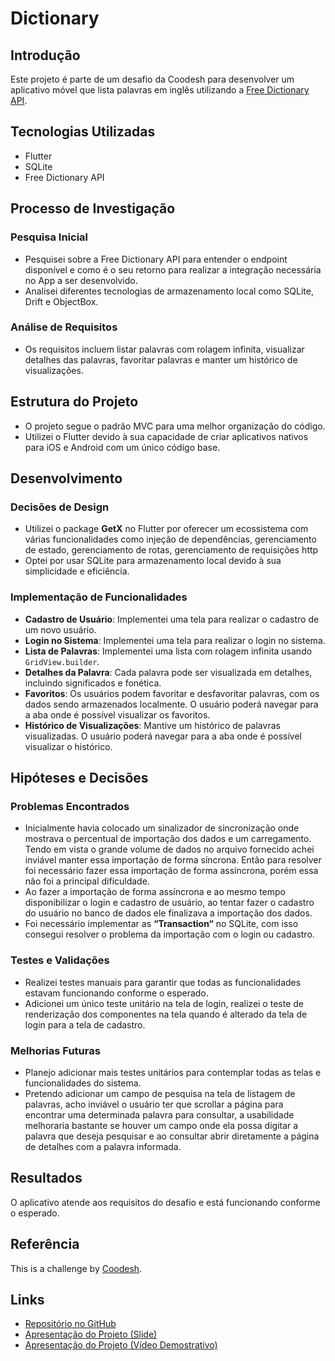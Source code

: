 # Dictionary

## Introdução
Este projeto é parte de um desafio da Coodesh para desenvolver um aplicativo móvel que lista palavras em inglês utilizando a [Free Dictionary API](https://dictionaryapi.dev/).

## Tecnologias Utilizadas
- Flutter
- SQLite
- Free Dictionary API

## Processo de Investigação
### Pesquisa Inicial
- Pesquisei sobre a Free Dictionary API para entender o endpoint disponível e como é o seu retorno para realizar a integração necessária no App a ser desenvolvido.
- Analisei diferentes tecnologias de armazenamento local como SQLite, Drift e ObjectBox.

### Análise de Requisitos
- Os requisitos incluem listar palavras com rolagem infinita, visualizar detalhes das palavras, favoritar palavras e manter um histórico de visualizações.

## Estrutura do Projeto
- O projeto segue o padrão MVC para uma melhor organização do código.
- Utilizei o Flutter devido à sua capacidade de criar aplicativos nativos para iOS e Android com um único código base.

## Desenvolvimento
### Decisões de Design
- Utilizei o package **GetX** no Flutter por oferecer um ecossistema com várias funcionalidades como injeção de dependências, gerenciamento de estado, gerenciamento de rotas, gerenciamento de requisições http
- Optei por usar SQLite para armazenamento local devido à sua simplicidade e eficiência.

### Implementação de Funcionalidades
- **Cadastro de Usuário**: Implementei uma tela para realizar o cadastro de um novo usuário.
- **Login no Sistema**: Implementei uma tela para realizar o login no sistema.
- **Lista de Palavras**: Implementei uma lista com rolagem infinita usando `GridView.builder`.
- **Detalhes da Palavra**: Cada palavra pode ser visualizada em detalhes, incluindo significados e fonética.
- **Favoritos**: Os usuários podem favoritar e desfavoritar palavras, com os dados sendo armazenados localmente. O usuário poderá navegar para a aba onde é possível visualizar os favoritos.
- **Histórico de Visualizações**: Mantive um histórico de palavras visualizadas. O usuário poderá navegar para a aba onde é possível visualizar o histórico.

## Hipóteses e Decisões
### Problemas Encontrados
- Inicialmente havia colocado um sinalizador de sincronização onde mostrava o percentual de importação dos dados e um carregamento. Tendo em vista o grande volume de dados no arquivo fornecido achei inviável manter essa importação de forma síncrona. Então para resolver foi necessário fazer essa importação de forma assíncrona, porém essa não foi a principal dificuldade.
- Ao fazer a importação de forma assíncrona e ao mesmo tempo disponibilizar o login e cadastro de usuário, ao tentar fazer o cadastro do usuário no banco de dados ele finalizava a importação dos dados.
- Foi necessário implementar as **“Transaction“** no SQLite, com isso consegui resolver o problema da importação com o login ou cadastro.

### Testes e Validações
- Realizei testes manuais para garantir que todas as funcionalidades estavam funcionando conforme o esperado.
- Adicionei um único teste unitário na tela de login, realizei o teste de renderização dos componentes na tela quando é alterado da tela de login para a tela de cadastro.

### Melhorias Futuras
- Planejo adicionar mais testes unitários para contemplar todas as telas e funcionalidades do sistema.
- Pretendo adicionar um campo de pesquisa na tela de listagem de palavras, acho inviável o usuário ter que scrollar a página para encontrar uma determinada palavra para consultar, a usabilidade melhoraria bastante se houver um campo onde ela possa digitar a palavra que deseja pesquisar e ao consultar abrir diretamente a página de detalhes com a palavra informada.

## Resultados
O aplicativo atende aos requisitos do desafio e está funcionando conforme o esperado.

## Referência
This is a challenge by [Coodesh](https://coodesh.com/).

## Links
- [Repositório no GitHub](https://github.com/fisromildojr/dictionary)
- [Apresentação do Projeto (Slide)](https://www.canva.com/design/DAGJbQ2PXlU/ryUgV3N4Gn5B9tcWPxlFFg/view?utm_content=DAGJbQ2PXlU&utm_campaign=designshare&utm_medium=link&utm_source=editor)
- [Apresentação do Projeto (Vídeo Demostrativo)](https://www.capcut.com/presentation/7386406798208630789?workspaceId=7313774332122251270&utm_source=share&utm_medium=product)
